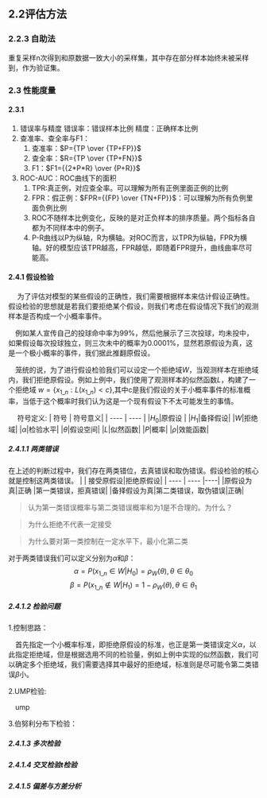 ## 2.2评估方法
### 2.2.3 自助法
重复采样n次得到和原数据一致大小的采样集，其中存在部分样本始终未被采样到，作为验证集。
### 2.3 性能度量
#### 2.3.1
1. 错误率与精度
    错误率：错误样本比例 精度：正确样本比例
2. 查准率、查全率与F1：
   1. 查准率：$P={TP \over {TP+FP}}$
   2. 查全率：$R={TP \over {TP+FN}}$
   3. F1：$F1={{2*P*R} \over {P+R}}$
3. ROC-AUC：ROC曲线下的面积
   1. TPR:真正例，对应查全率。可以理解为所有正例里面正例的比例
   2. FPR：假正例：$FPR={{FP} \over {TN+FP}}$：可以理解为所有负例里面负例比例
   3. ROC不随样本比例变化，反映的是对正负样本的排序质量。两个指标各自都为不同样本中的例子。
   4. P-R曲线以P为纵轴，R为横轴。对ROC而言，以TPR为纵轴，FPR为横轴。好的模型应该TPR越高，FPR越低，即随着FPR提升，曲线曲率尽可能高。
   
#### 2.4.1 假设检验
&emsp; 为了评估对模型的某些假设的正确性，我们需要根据样本来估计假设正确性。假设检验的思想就是若我们要拒绝某个假设，则我们考虑在假设情况下我们的观测样本是否构成一个小概率事件。

&emsp;例如某人宣传自己的投球命中率为99%，然后他展示了三次投球，均未投中，如果假设每次投球独立，则三次未中的概率为0.0001%，显然若原假设为真，这是一个极小概率的事件，我们据此推翻原假设。

&emsp;笼统的说，为了进行假设检验我们可以设定一个拒绝域$W$，当观测样本在拒绝域内，我们拒绝原假设。例如上例中，我们使用了观测样本的似然函数$L$，构建了一个拒绝域
$w=\{x_{1\_n}:L(x_{1\_n})<c\}$,其中c是我们假设的关于小概率事件的标准概率，当低于这个概率时我们认为这是一个现有假设下不太可能发生的事情。

&emsp; 符号定义:
| 符号 | 符号意义|
| ---- | ---- |
|$H_0$|原假设 |
|$H_1$|备择假设|
|$W$|拒绝域|
|$\alpha$|检验水平|
|$\theta$|假设空间|
|$L$|似然函数|
|$P$|概率|
|$\rho$|效能函数|


##### 2.4.1.1 两类错误
在上述的判断过程中，我们存在两类错位，去真错误和取伪错误。假设检验的核心就是控制这两类错误。
|  | 接受原假设|拒绝原假设|
| ---- | ---- |----|
|原假设为真|正确 |第一类错误，拒真错误|
|备择假设为真|第二类错误，取伪错误|正确|
>认为第一类错误概率与第二类错误概率和为1是不合理的。为什么？

>为什么拒绝不代表一定接受

>为什么要对第一类控制在一定水平下，最小化第二类

对于两类错误我们可以定义分别为$\alpha$和$\beta$：
$$
\alpha=P(x_{1\_n} \in W |H_0)=\rho _W(\theta),\theta \in \theta_0
$$
$$
\beta =P(x_{1\_n} \notin W |H_1)=1- \rho_W(\theta),\theta \in \theta_1
$$

##### 2.4.1.2 检验问题
1.控制思路：
   
&emsp;首先指定一个小概率标准，即拒绝原假设的标准，也正是第一类错误定义$\alpha$，以此指定拒绝域，但是根据选用不同的检验量，例如上例中实现的似然函数，我们可以确定多个拒绝域，我们需要选择其中最好的拒绝域，标准则是尽可能令第二类错误$\beta$小。

2.UMP检验:

&emsp;ump

3.伯努利分布下检验：

##### 2.4.1.3 多次检验

##### 2.4.1.4 交叉检验t检验

##### 2.4.1.5 偏差与方差分析

